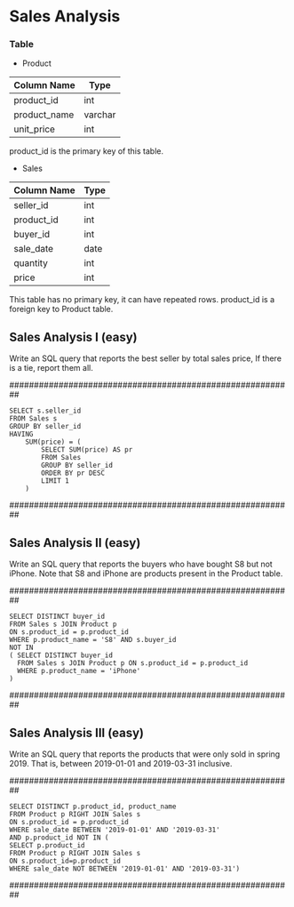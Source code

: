 # Sales Analysis

### Table 
* Product

Column Name | Type
---- | ---
product_id   | int     |
product_name | varchar |
unit_price   | int    |

product_id is the primary key of this table.

* Sales

Column Name | Type
---- | ---
seller_id   | int     |
product_id  | int     |
buyer_id    | int     |
sale_date   | date    |
quantity    | int     |
price       | int     |

This table has no primary key, it can have repeated rows.
product_id is a foreign key to Product table.

## Sales Analysis I (easy)
Write an SQL query that reports the best seller by total sales price, If there is a tie, report them all.

##########################################################
```
SELECT s.seller_id
FROM Sales s
GROUP BY seller_id
HAVING
	SUM(price) = (
		SELECT SUM(price) AS pr
		FROM Sales
		GROUP BY seller_id
		ORDER BY pr DESC
		LIMIT 1
	)
  ```
  
##########################################################

## Sales Analysis II (easy)
Write an SQL query that reports the buyers who have bought S8 but not iPhone. Note that S8 and iPhone are products present in the Product table.

##########################################################
```
SELECT DISTINCT buyer_id
FROM Sales s JOIN Product p 
ON s.product_id = p.product_id
WHERE p.product_name = 'S8' AND s.buyer_id 
NOT IN 
( SELECT DISTINCT buyer_id 
  FROM Sales s JOIN Product p ON s.product_id = p.product_id
  WHERE p.product_name = 'iPhone'
)
```
##########################################################

## Sales Analysis III (easy)
Write an SQL query that reports the products that were only sold in spring 2019. That is, between 2019-01-01 and 2019-03-31 inclusive.

##########################################################
```
SELECT DISTINCT p.product_id, product_name
FROM Product p RIGHT JOIN Sales s 
ON s.product_id = p.product_id 
WHERE sale_date BETWEEN '2019-01-01' AND '2019-03-31'
AND p.product_id NOT IN (
SELECT p.product_id
FROM Product p RIGHT JOIN Sales s
ON s.product_id=p.product_id
WHERE sale_date NOT BETWEEN '2019-01-01' AND '2019-03-31')
```
##########################################################
